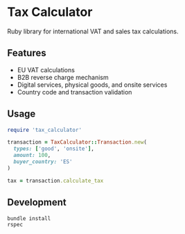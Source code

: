 # Tax Calculator

Ruby library for international VAT and sales tax calculations.

## Features
- EU VAT calculations
- B2B reverse charge mechanism
- Digital services, physical goods, and onsite services
- Country code and transaction validation

## Usage
```ruby
require 'tax_calculator'

transaction = TaxCalculator::Transaction.new(
  types: ['good', 'onsite'],
  amount: 100,
  buyer_country: 'ES'
)

tax = transaction.calculate_tax
```

## Development
```bash
bundle install
rspec
```
